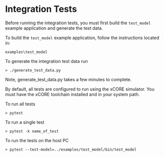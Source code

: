 # Integration Tests

Before running the integration tests, you must first build the `test_model` example application
and generate the test data.

To build the `test_model` example application, follow the instructions located in:

    examples\test_model

To generate the integration test data run

    > ./generate_test_data.py

Note, generate_test_data.py takes a few minutes to complete.

By default, all tests are configured to run using the xCORE simulator.  You must have the 
xCORE toolchain installed and in your system path.  

To run all tests

    > pytest

To run a single test

    > pytest -k name_of_test

To run the tests on the host PC

    > pytest --test-model=../examples/test_model/bin/test_model
